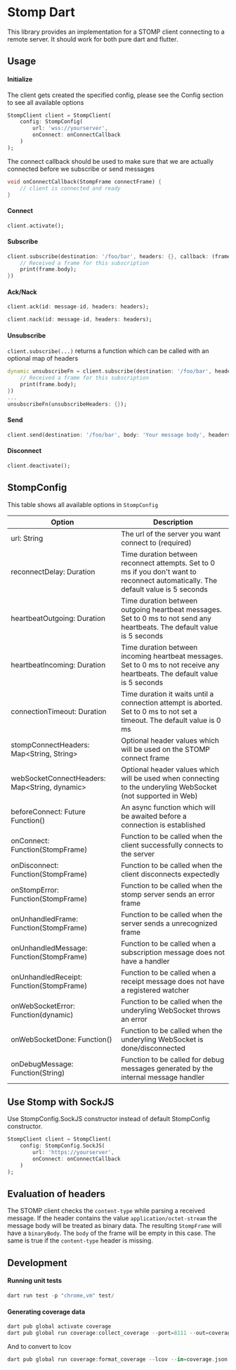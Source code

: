 # Stomp Dart
This library provides an implementation for a STOMP client connecting to a remote server.
It should work for both pure dart and flutter.

## Usage

#### Initialize
The client gets created the specified config,
please see the Config section to see all available options
```dart
StompClient client = StompClient(
    config: StompConfig(
        url: 'wss://yourserver',
        onConnect: onConnectCallback
    )
);
```
The connect callback should be used to make sure that we are actually connected before we subscribe or send messages
```dart
void onConnectCallback(StompFrame connectFrame) {
    // client is connected and ready
}
```

#### Connect
```dart
client.activate();
```

#### Subscribe
```dart
client.subscribe(destination: '/foo/bar', headers: {}, callback: (frame) {
    // Received a frame for this subscription
    print(frame.body);
})
```

#### Ack/Nack
```dart
client.ack(id: message-id, headers: headers);

client.nack(id: message-id, headers: headers);
```

#### Unsubscribe
`client.subscribe(...)` returns a function which can be called with an optional map of headers
```dart
dynamic unsubscribeFn = client.subscribe(destination: '/foo/bar', headers: {}, callback: (frame) {
    // Received a frame for this subscription
    print(frame.body);
})
...
unsubscribeFn(unsubscribeHeaders: {});
```

#### Send
```dart
client.send(destination: '/foo/bar', body: 'Your message body', headers: {});
```

#### Disconnect
```dart
client.deactivate();
```

## StompConfig
This table shows all available options in `StompConfig`


| Option                                       | Description                                                                                                                          |
|----------------------------------------------|--------------------------------------------------------------------------------------------------------------------------------------|
| url: String                                  | The url of the server you want connect to (required)                                                                                 |
| reconnectDelay: Duration                     | Time duration between reconnect attempts.  Set to 0 ms if you don't want to reconnect automatically.  The default value is 5 seconds |
| heartbeatOutgoing: Duration                  | Time duration between outgoing heartbeat messages.  Set to 0 ms to not send any heartbeats.  The default value is 5 seconds          |
| heartbeatIncoming: Duration                  | Time duration between incoming heartbeat messages.  Set to 0 ms to not receive any heartbeats.  The default value is 5 seconds       |
| connectionTimeout: Duration                  | Time duration it waits until a connection attempt is aborted.  Set to 0 ms to not set a timeout.  The default value is 0 ms          |
| stompConnectHeaders: Map<String, String>     | Optional header values which will be used on the STOMP connect frame                                                                 |
| webSocketConnectHeaders: Map<String, dynamic>| Optional header values which will be used when connecting to the underyling WebSocket (not supported in Web)                         |
| beforeConnect: Future<void> Function()       | An async function which will be awaited before a connection is established                                                           |
| onConnect: Function(StompFrame)              | Function to be called when the client successfully connects to the server                                                            |
| onDisconnect: Function(StompFrame)           | Function to be called when the client disconnects expectedly                                                                         |
| onStompError: Function(StompFrame)           | Function to be called when the stomp server sends an error frame                                                                     |
| onUnhandledFrame: Function(StompFrame)       | Function to be called when the server sends a unrecognized frame                                                                     |
| onUnhandledMessage: Function(StompFrame)     | Function to be called when a subscription message does not have a handler                                                            |
| onUnhandledReceipt: Function(StompFrame)     | Function to be called when a receipt message does not have a registered watcher                                                      |
| onWebSocketError: Function(dynamic)          | Function to be called when the underyling WebSocket throws an error                                                                  |
| onWebSocketDone: Function()                  | Function to be called when the underyling WebSocket is done/disconnected                                                             |
| onDebugMessage: Function(String)             | Function to be called for debug messages generated by the internal message handler                                                   |


## Use Stomp with SockJS
Use StompConfig.SockJS constructor instead of default StompConfig constructor.

```dart
StompClient client = StompClient(
    config: StompConfig.SockJS(
        url: 'https://yourserver',
        onConnect: onConnectCallback
    )
);
```

## Evaluation of headers

The STOMP client checks the `content-type` while parsing a received message. If the
header contains the value `application/octet-stream` the message body will be treated
as binary data. The resulting `StompFrame` will have a `binaryBody`. The `body` of the
frame will be empty in this case. The same is true if the `content-type` header is
missing.

## Development

#### Running unit tests
```dart
dart run test -p "chrome,vm" test/
```

#### Generating coverage data
```dart
dart pub global activate coverage
dart pub global run coverage:collect_coverage --port=8111 --out=coverage.json --wait-paused --resume-isolates & dart --disable-service-auth-codes --enable-vm-service=8111 --pause-isolates-on-exit test/test_all.dart
```
And to convert to lcov
```dart
dart pub global run coverage:format_coverage --lcov --in=coverage.json --out=lcov.info --packages=.packages --report-on=lib
```

